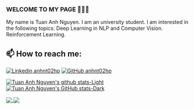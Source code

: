 ### WELCOME TO MY PAGE 👋👋👋
My name is Tuan Anh Nguyen. I am an university student. I am interested in the following topics: Deep Learning in NLP and Computer Vision. Reinforcement Learning.<br>
## 📫 How to reach me: 

[![Linkedin](https://i.stack.imgur.com/gVE0j.png) anhnt02hp]()  [![GitHub](https://i.stack.imgur.com/tskMh.png) anhnt02hp](https://github.com/anhnt02hp)


[![Tuan Anh Nguyen's github stats-Light](https://github-readme-stats.vercel.app/api?username=anhnt02hp&show_icons=true&theme=shadow_green&hide=contribs,prs,issues#gh-light-mode-only)](https://github.com/anuraghazra/github-readme-stats#gh-light-mode-only)
[![Tuan Anh Nguyen's GitHub stats-Dark](https://github-readme-stats.vercel.app/api?username=anhnt02hp&show_icons=true&theme=vue-dark&hide=contribs,prs,issues#gh-dark-mode-only)](https://github.com/anuraghazra/github-readme-stats#gh-dark-mode-only)

  <!-- 1st Repository`  -->
<a href="https://github.com/anhnt02hp/CS229-Fall2018-FullCourse#gh-light-mode-only">
  <!-- Change the `github-readme-stats.anuraghazra1.vercel.app` to `github-readme-stats.vercel.app`  -->
  <img align="center" src="https://github-readme-stats.anuraghazra1.vercel.app/api/pin/?username=anhnt02hp&repo=CS229-Fall2018-FullCourse&theme=swift&icon_color=f05237&title_color=000000&text_color=504B38&border_color=000000" />
</a>    
<a href="https://github.com/anhnt02hp/CS229-Fall2018-FullCourse#gh-dark-mode-only">
  <!-- Change the `github-readme-stats.anuraghazra1.vercel.app` to `github-readme-stats.vercel.app`  -->
  <img align="center" src="https://github-readme-stats.anuraghazra1.vercel.app/api/pin/?username=anhnt02hp&repo=CS229-Fall2018-FullCourse&theme=nord&title_color=bddfff" />
</a>

  <!-- 2nd Repository`  -->

